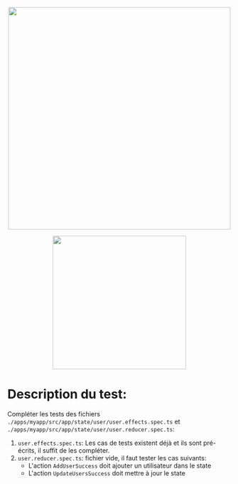 <p align="center"><img src="https://www.maltem.com/wp-content/uploads/revslider/home/Griffe-rouge.png" width="500"></p>
<p align="center"><img src="https://cdn.auth0.com/blog/logos/ngrx.png" width="300"></p>

# Description du test:

Compléter les tests des fichiers `./apps/myapp/src/app/state/user/user.effects.spec.ts` et `./apps/myapp/src/app/state/user/user.reducer.spec.ts`:
1. `user.effects.spec.ts`: Les cas de tests existent déjà et ils sont pré-écrits, il suffit de les compléter. 
2. `user.reducer.spec.ts`: fichier vide, il faut tester les cas suivants:
   - L'action `AddUserSuccess` doit ajouter un utilisateur dans le state
   - L'action `UpdateUsersSuccess` doit mettre à jour le state
